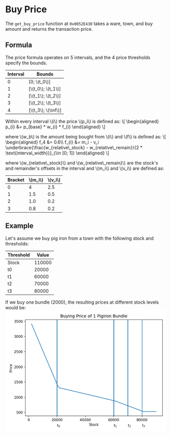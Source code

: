 # Buy Price
The `get_buy_price` function at `0x0052E430` takes a ware, town, and buy amount and returns the transaction price.

## Formula
The price formula operates on 5 intervals, and the 4 price thresholds specify the bounds.

|Interval|Bounds|
|-|-|
|0|[0; \\(t\_0\\)]|
|1|[\\(t\_0\\); \\(t\_1\\)]|
|2|[\\(t\_1\\); \\(t\_2\\)]|
|3|[\\(t\_2\\); \\(t\_3\\)]|
|4|[\\(t\_3\\); \\(\inf\\)]|

Within every interval \\(i\\) the price \\(p\_i\\) is defined as:
\\[
\begin{aligned}
    p\_{i} &= p\_{base} * w\_{i} * f\_{i}
\end{aligned}
\\]

where \\(w\_b\\) is the amount being bought from \\(i\\) and \\(f\\) is defined as:
\\[
\begin{aligned}
    f\_4 &= 0.6\\\\
    f_{i} &=  m_i - v_i \underbrace{\frac{w\_{relative\\_stock} - w\_{relative\\_remain}}{2 * \text{interval_width}}}\_{\in [0; 1]}
\end{aligned}
\\]

where \\(w\_{relative\\_stock}\\) and \\(w\_{relative\\_remain}\\) are the stock's and remainder's offsets in the interval
and \\(m\_i\\) and \\(v\_i\\) are defined as:

|Bracket|\\(m\_i\\)|\\(v\_i\\)|
|-|-|-|
|0|4|2.5|
|1|1.5|0.5|
|2|1.0|0.2|
|3|0.8|0.2|

## Example
Let's assume we buy pig iron from a town with the following stock and thresholds:

|Threshold|Value|
|-|-|
|Stock|110000|
|t0|20000|
|t1|60000|
|t2|70000|
|t3|80000|

If we buy one bundle (2000), the resulting prices at different stock levels would be:
![image](buying-price-pigiron.png)
